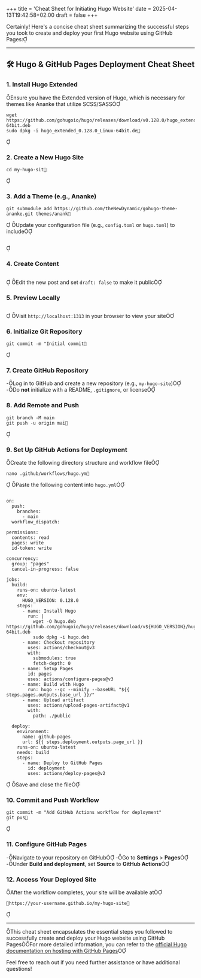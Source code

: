 +++
title = 'Cheat Sheet for Initiating Hugo Website'
date = 2025-04-13T19:42:58+02:00
draft = false
+++

Certainly! Here's a concise cheat sheet summarizing the successful steps you took to create and deploy your first Hugo website using GitHub Pages:

---

## 🛠️ Hugo & GitHub Pages Deployment Cheat Sheet

### 1. **Install Hugo Extended**
Ensure you have the Extended version of Hugo, which is necessary for themes like Ananke that utilize SCSS/SASS

```bashsudo apt remove hugo
wget https://github.com/gohugoio/hugo/releases/download/v0.128.0/hugo_extended_0.128.0_Linux-64bit.deb
sudo dpkg -i hugo_extended_0.128.0_Linux-64bit.de
```


### 2. **Create a New Hugo Site**

```bashhugo new site my-hugo-site
cd my-hugo-sit
```


### 3. **Add a Theme (e.g., Ananke)**

```bashgit init
git submodule add https://github.com/theNewDynamic/gohugo-theme-ananke.git themes/anank
```

Update your configuration file (e.g., `config.toml` or `hugo.toml`) to include

```tomltheme = "ananke
```


### 4. **Create Content**

```bashhugo new posts/my-first-post.m
```

Edit the new post and set `draft: false` to make it public

### 5. **Preview Locally**

```bashhugo serve
```

Visit `http://localhost:1313` in your browser to view your site

### 6. **Initialize Git Repository**

```bashgit add .
git commit -m "Initial commit
```


### 7. **Create GitHub Repository**

-Log in to GitHub and create a new repository (e.g., `my-hugo-site`)
-Do **not** initialize with a README, `.gitignore`, or license

### 8. **Add Remote and Push**

```bashgit remote add origin https://github.com/your-username/my-hugo-site.git
git branch -M main
git push -u origin mai
```


### 9. **Set Up GitHub Actions for Deployment**
Create the following directory structure and workflow file

```bashmkdir -p .github/workflows
nano .github/workflows/hugo.ym
```

Paste the following content into `hugo.yml`

```yamlname: Deploy Hugo site to GitHub Pages

on:
  push:
    branches:
      - main
  workflow_dispatch:

permissions:
  contents: read
  pages: write
  id-token: write

concurrency:
  group: "pages"
  cancel-in-progress: false

jobs:
  build:
    runs-on: ubuntu-latest
    env:
      HUGO_VERSION: 0.128.0
    steps:
      - name: Install Hugo
        run: |
          wget -O hugo.deb https://github.com/gohugoio/hugo/releases/download/v${HUGO_VERSION}/hugo_extended_${HUGO_VERSION}_Linux-64bit.deb
          sudo dpkg -i hugo.deb
      - name: Checkout repository
        uses: actions/checkout@v3
        with:
          submodules: true
          fetch-depth: 0
      - name: Setup Pages
        id: pages
        uses: actions/configure-pages@v3
      - name: Build with Hugo
        run: hugo --gc --minify --baseURL "${{ steps.pages.outputs.base_url }}/"
      - name: Upload artifact
        uses: actions/upload-pages-artifact@v1
        with:
          path: ./public

  deploy:
    environment:
      name: github-pages
      url: ${{ steps.deployment.outputs.page_url }}
    runs-on: ubuntu-latest
    needs: build
    steps:
      - name: Deploy to GitHub Pages
        id: deployment
        uses: actions/deploy-pages@v2
```

Save and close the file

### 10. **Commit and Push Workflow**

```bashgit add .github/workflows/hugo.yml
git commit -m "Add GitHub Actions workflow for deployment"
git pus
```


### 11. **Configure GitHub Pages**

-Navigate to your repository on GitHub
-Go to **Settings** > **Pages**
-Under **Build and deployment**, set **Source** to **GitHub Actions**

### 12. **Access Your Deployed Site**
After the workflow completes, your site will be available at

```
https://your-username.github.io/my-hugo-site
```


---
This cheat sheet encapsulates the essential steps you followed to successfully create and deploy your Hugo website using GitHub PagesFor more detailed information, you can refer to the [official Hugo documentation on hosting with GitHub Pages](https://gohugo.io/host-and-deploy/host-on-github-pages/)

Feel free to reach out if you need further assistance or have additional questions! 